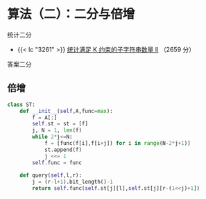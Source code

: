 # 算法（二）：二分与倍增

统计二分
- {{< lc "3261" >}} [统计满足 K 约束的子字符串数量 II](https://leetcode.cn/contest/weekly-contest-411/problems/count-substrings-that-satisfy-k-constraint-ii/) （2659 分）

答案二分

## 倍增

```python
class ST:
    def __init__(self,A,func=max):
        f = A[:]
        self.st = st = [f]
        j, N = 1, len(f)
        while 2*j<=N:
            f = [func(f[i],f[i+j]) for i in range(N-2*j+1)]
            st.append(f)
            j <<= 1
        self.func = func
            
    def query(self,l,r):
        j = (r-l+1).bit_length()-1
        return self.func(self.st[j][l],self.st[j][r-(1<<j)+1])
```
